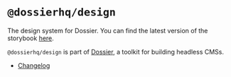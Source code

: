 # `@dossierhq/design`

The design system for Dossier. You can find the latest version of the storybook [here](https://design.dossierhq.dev/).

`@dossierhq/design` is part of [Dossier](https://www.dossierhq.dev/), a toolkit for building headless CMSs.

- [Changelog](./CHANGELOG.md)

